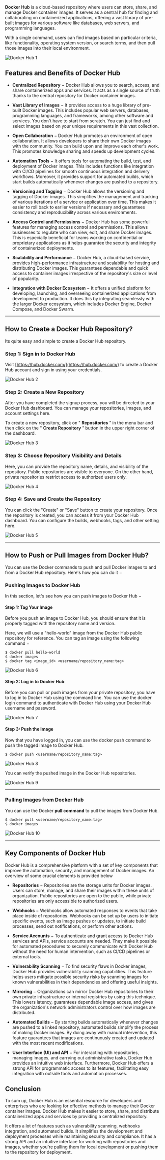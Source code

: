 
**Docker Hub** is a cloud-based repository where users can store, share, and manage Docker container images. It serves as a central hub for finding and collaborating on containerized applications, offering a vast library of pre-built images for various software like databases, web servers, and programming languages.

With a single command, users can find images based on particular criteria, like functionality, operating system version, or search terms, and then pull those images into their local environment.

![Docker Hub 1](https://www.tutorialspoint.com/docker/images/docker_hub_1.jpg)

## Features and Benefits of Docker Hub

- **Centralized Repository** − Docker Hub allows you to search, access, and share containerized apps and services. It acts as a single source of truth thanks to the central repository for Docker container images.
  
- **Vast Library of Images** − It provides access to a huge library of pre-built Docker images. This includes popular web servers, databases, programming languages, and frameworks, among other software and services. You don't have to start from scratch. You can just find and select images based on your unique requirements in this vast collection.
  
- **Open Collaboration** − Docker Hub promotes an environment of open collaboration. It allows developers to share their own Docker images with the community. You can build upon and improve each other's work. This promotes knowledge sharing and speeds up development cycles.
  
- **Automation Tools** − It offers tools for automating the build, test, and deployment of Docker images. This includes functions like integration with CI/CD pipelines for smooth continuous integration and delivery workflows. Moreover, it provides support for automated builds, which start builds automatically whenever changes are pushed to a repository.
  
- **Versioning and Tagging** − Docker Hub allows the versioning and tagging of Docker images. This simplifies the management and tracking of various iterations of a service or application over time. This makes it easier to roll back to earlier versions if necessary and guarantees consistency and reproducibility across various environments.
  
- **Access Control and Permissions** − Docker Hub has some powerful features for managing access control and permissions. This allows businesses to regulate who can view, edit, and share Docker images. This is especially beneficial for teams working on confidential or proprietary applications as it helps guarantee the security and integrity of containerized deployments.
  
- **Scalability and Performance** − Docker Hub, a cloud-based service, provides high-performance infrastructure and scalability for hosting and distributing Docker images. This guarantees dependable and quick access to container images irrespective of the repository's size or level of popularity.
  
- **Integration with Docker Ecosystem** − It offers a unified platform for developing, launching, and overseeing containerized applications from development to production. It does this by integrating seamlessly with the larger Docker ecosystem, which includes Docker Engine, Docker Compose, and Docker Swarm.

---
## How to Create a Docker Hub Repository?

Its quite easy and simple to create a Docker Hub repository.

### Step 1: Sign in to Docker Hub

Visit [https://hub.docker.com/](https://hub.docker.com/) to create a Docker Hub account and sign in using your credentials.

![Docker Hub 2](https://www.tutorialspoint.com/docker/images/docker_hub_2.jpg)

### Step 2: Create a New Repository

After you have completed the signup process, you will be directed to your Docker Hub dashboard. You can manage your repositories, images, and account settings here.

To create a new repository, click on " **Repositories** " in the menu bar and then click on the " **Create Repository** " button in the upper right corner of the dashboard.

![Docker Hub 3](https://www.tutorialspoint.com/docker/images/docker_hub_3.jpg)

### Step 3: Choose Repository Visibility and Details

Here, you can provide the repository name, details, and visibility of the repository. Public repositories are visible to everyone. On the other hand, private repositories restrict access to authorized users only.

![Docker Hub 4](https://www.tutorialspoint.com/docker/images/docker_hub_4.jpg)

### Step 4: Save and Create the Repository

You can click the "Create" or "Save" button to create your repository. Once the repository is created, you can access it from your Docker Hub dashboard. You can configure the builds, webhooks, tags, and other setting here.

![Docker Hub 5](https://www.tutorialspoint.com/docker/images/docker_hub_5.jpg)


---
## How to Push or Pull Images from Docker Hub?

You can use the Docker commands to push and pull Docker images to and from a Docker Hub repository. Here's how you can do it −

### Pushing Images to Docker Hub

In this section, let's see how you can push images to Docker Hub −

#### Step 1: Tag Your Image

Before you push an image to Docker Hub, you should ensure that it is properly tagged with the repository name and version.

Here, we will use a "hello-world" image from the Docker Hub public repository for reference. You can tag an image using the following command −

```python3
$ docker pull hello-world
$ docker images
$ docker tag <image_id> <username/repository_name:tag>
```
![Docker Hub 6](https://www.tutorialspoint.com/docker/images/docker_hub_6.jpg)

#### Step 2: Log in to Docker Hub

Before you can pull or push images from your private repository, you have to log in to Docker Hub using the command line. You can use the docker login command to authenticate with Docker Hub using your Docker Hub username and password.

![Docker Hub 7](https://www.tutorialspoint.com/docker/images/docker_hub_7.jpg)

#### Step 3: Push the Image

Now that you have logged in, you can use the docker push command to push the tagged image to Docker Hub.

```python3
$ docker push <username/repository_name:tag>
```
![Docker Hub 8](https://www.tutorialspoint.com/docker/images/docker_hub_8.jpg)

You can verify the pushed image in the Docker Hub repositories.

![Docker Hub 9](https://www.tutorialspoint.com/docker/images/docker_hub_9.jpg)


---
### Pulling Images from Docker Hub

You can use the Docker **pull command** to pull the images from Docker Hub.

```python3
$ docker pull <username/repository_name:tag>
$ docker images
```
![Docker Hub 10](https://www.tutorialspoint.com/docker/images/docker_hub_10.jpg)

---
## Key Components of Docker Hub

Docker Hub is a comprehensive platform with a set of key components that improve the automation, security, and management of Docker images. An overview of some crucial elements is provided below 

- **Repositories** − Repositories are the storage units for Docker images. Users can store, manage, and share their images within these units of organization. Public repositories are open to the public, while private repositories are only accessible to authorized users.

- **Webhooks** − Webhooks allow automated responses to events that take place inside of repositories. Webhooks can be set up by users to initiate specific events, such as image pushes or updates, to initiate build processes, send out notifications, or perform other actions.
  
- **Service Accounts** − To authenticate and grant access to Docker Hub services and APIs, service accounts are needed. They make it possible for automated procedures to securely communicate with Docker Hub without the need for human intervention, such as CI/CD pipelines or external tools.
  
- **Vulnerability Scanning** − To find security flaws in Docker images, Docker Hub provides vulnerability scanning capabilities. This feature helps users mitigate possible security risks by scanning images for known vulnerabilities in their dependencies and offering useful insights.
  
- **Mirroring** − Organizations can mirror Docker Hub repositories to their own private infrastructure or internal registries by using this technique. This lowers latency, guarantees dependable image access, and gives the organization's network administrators control over how images are distributed.
  
- **Automated Builds** − By starting builds automatically whenever changes are pushed to a linked repository, automated builds simplify the process of making Docker images. By doing away with manual intervention, this feature guarantees that images are continuously created and updated with the most recent modifications.
  
- **User Interface (UI) and API** − For interacting with repositories, managing images, and carrying out administrative tasks, Docker Hub provides an intuitive web interface. Furthermore, Docker Hub offers a strong API for programmatic access to its features, facilitating easy integration with outside tools and automation processes.

## Conclusion

To sum up, Docker Hub is an essential resource for developers and enterprises who are looking for effective methods to manage their Docker container images. Docker Hub makes it easier to store, share, and distribute containerized apps and services by providing a centralized repository.

It offers a lot of features such as vulnerability scanning, webhooks integration, and automated builds. It simplifies the development and deployment processes while maintaining security and compliance. It has a strong API and an intuitive interface for working with repositories and images, whether you're pulling them for local development or pushing them to the repository for deployment.

